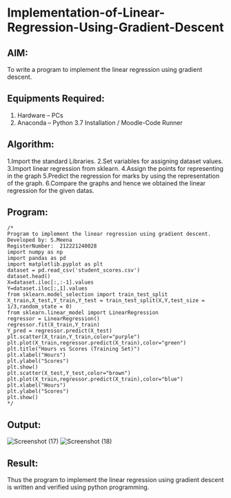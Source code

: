 # Implementation-of-Linear-Regression-Using-Gradient-Descent

## AIM:
To write a program to implement the linear regression using gradient descent.

## Equipments Required:
1. Hardware – PCs
2. Anaconda – Python 3.7 Installation / Moodle-Code Runner

## Algorithm:
1.Import the standard Libraries.
2.Set variables for assigning dataset values.
3.Import linear regression from sklearn.
4.Assign the points for representing in the graph
5.Predict the regression for marks by using the representation of the graph.
6.Compare the graphs and hence we obtained the linear regression for the given datas.

## Program:
```
/*
Program to implement the linear regression using gradient descent.
Developed by: S.Meena
RegisterNumber:  212221240028
import numpy as np
import pandas as pd
import matplotlib.pyplot as plt
dataset = pd.read_csv('student_scores.csv')
dataset.head()
X=dataset.iloc[:,:-1].values
Y=dataset.iloc[:,1].values
from sklearn.model_selection import train_test_split
X_train,X_test,Y_train,Y_test = train_test_split(X,Y,test_size = 1/3,random_state = 0)
from sklearn.linear_model import LinearRegression
regressor = LinearRegression()
regressor.fit(X_train,Y_train)
Y_pred = regressor.predict(X_test)
plt.scatter(X_train,Y_train,color="purple")
plt.plot(X_train,regressor.predict(X_train),color="green")
plt.title("Hours vs Scores (Training Set)")
plt.xlabel("Hours")
plt.ylabel("Scores")
plt.show()
plt.scatter(X_test,Y_test,color="brown")
plt.plot(X_train,regressor.predict(X_train),color="blue") 
plt.xlabel("Hours")
plt.ylabel("Scores")
plt.show()
*/
```

## Output:
![Screenshot (17)](https://user-images.githubusercontent.com/94677128/162006790-e3eb2859-6e34-4ac0-b4b4-c82da12f2ddd.png)
![Screenshot (18)](https://user-images.githubusercontent.com/94677128/162006996-b34573b3-ab34-4b0e-851f-295923bb3238.png)



## Result:
Thus the program to implement the linear regression using gradient descent is written and verified using python programming.
